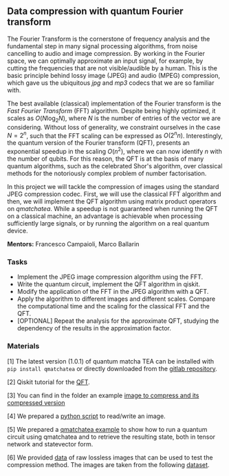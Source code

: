 ## Data compression with quantum Fourier transform

The Fourier Transform is the cornerstone of frequency analysis and the fundamental step in many signal processing algorithms, from noise cancelling to audio and image compression. By working in the Fourier space, we can optimally approximate an input signal, for example, by cutting the frequencies that are not visible/audible by a human. This is the basic principle behind lossy image (JPEG) and audio (MPEG) compression, which gave us the ubiquitous *jpg* and *mp3* codecs that we are so familiar with.

The best available (classical) implementation of the Fourier transform is the *Fast Fourier Transform* (FFT) algorithm. Despite being highly optimized, it scales as $O(N\log_2N)$, where $N$ is the number of entries of the vector we are considering. Without loss of generality, we constraint ourselves in the case $N=2^n$, such that the FFT scaling can be expressed as $O(2^nn)$. Interestingly, the quantum version of the Fourier transform (QFT), presents an exponential speedup in the scaling $O(n^2)$, where we can now identify $n$ with the number of qubits. For this reason, the QFT is at the basis of many quantum algorithms, such as the celebrated Shor's algorithm, over classical methods for the notoriously complex problem of number factorisation.

In this project we will tackle the compression of images using the standard JPEG compression codec. First, we will use the classical FFT algorithm and then, we will implement the QFT algorithm using matrix product operators on *qmatchatea*.
While a speedup is not guaranteed when running the QFT on a classical machine, an advantage is achievable when processing sufficiently large signals, or by running the algorithm on a real quantum device.

**Mentors:** Francesco Campaioli, Marco Ballarin

### Tasks

- Implement the JPEG image compression algorithm using the FFT.
- Write the quantum circuit, implement the QFT algorithm in qiskit.
- Modify the application of the FFT in the JPEG algorithm with a QFT.
- Apply the algorithm to different images and different scales. Compare the computational
  time and the scaling for the classical FFT and the QFT.
- [OPTIONAL] Repeat the analysis for the approximate QFT, studying the dependency of the results in the
  approximation factor.

### Materials

[1] The latest version (1.0.1) of quantum matcha TEA can be installed with `pip install qmatchatea` or directly downloaded from
    the [gitlab repository](https://baltig.infn.it/quantum_matcha_tea/py_api_quantum_matcha_tea).

[2] Qiskit tutorial for the [QFT](https://medium.com/@_monitsharma/learn-quantum-computing-with-qiskit-quantum-fourier-transform-e27176c8f378).

[3] You can find in the folder an example [image to compress and its compressed version](image_compression.png)

[4] We prepared a [python script](image_handling.py) to read/write an image.

[5] We prepared a [qmatchatea example](qmatchatea_example.py) to show how to run a quantum circuit using qmatchatea
    and to retrieve the resulting state, both in tensor network and statevector form.

[6] We provided [data](./data/) of raw lossless images that can be used to test the compression method. The images are taken from the following [dataset](https://www.kaggle.com/datasets/saeedehkamjoo/standard-test-images).
